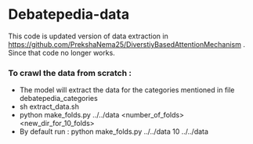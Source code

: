 # Debatepedia-data

This code is updated version of data extraction in https://github.com/PrekshaNema25/DiverstiyBasedAttentionMechanism . Since that code no longer works. 

### To crawl the data from scratch :
* The model will extract the data for the categories mentioned in file debatepedia_categories
* sh extract_data.sh
* python make_folds.py ../../data <number_of_folds> <new_dir_for_10_folds> 
* By default run : python make_folds.py ../../data 10 ../../data
